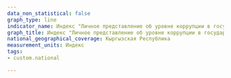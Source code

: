 ```yaml
---
data_non_statistical: false
graph_type: line
indicator_name: Индекс "Личное представление об уровне коррупции в государственных органах исполнительной власти и органах местного самоуправления"
graph_title: Индекс "Личное представление об уровне коррупции в государственных органах исполнительной власти и органах местного самоуправления"
national_geographical_coverage: Кыргызская Республика
measurement_units: Индекс
tags:
- custom.national

---
```

